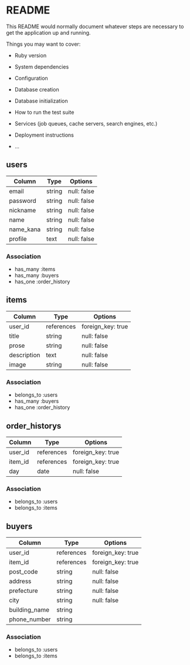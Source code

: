 # README

This README would normally document whatever steps are necessary to get the
application up and running.

Things you may want to cover:

* Ruby version

* System dependencies

* Configuration

* Database creation

* Database initialization

* How to run the test suite

* Services (job queues, cache servers, search engines, etc.)

* Deployment instructions

* ...

## users

| Column             | Type                | Options                 |
|--------------------|---------------------|-------------------------|
| email              | string              | null: false             |
| password           | string              | null: false             |
| nickname           | string              | null: false             |
| name               | string              | null: false             |
| name_kana          | string              | null: false             |
| profile            | text                | null: false             |

### Association

* has_many :items
* has_many :buyers
* has_one  :order_history


## items

| Column             | Type                | Options                 |
|--------------------|---------------------|-------------------------|
| user_id            | references          | foreign_key: true       |
| title              | string              | null: false             |
| prose              | string              | null: false             |
| description        | text                | null: false             |
| image              | string              | null: false             |

### Association

* belongs_to :users
* has_many   :buyers
* has_one    :order_history


## order_historys

| Column             | Type                | Options                 |
|--------------------|---------------------|-------------------------|
| user_id            | references          | foreign_key: true       |
| item_id            | references          | foreign_key: true       |
| day                | date                | null: false             |

### Association

* belongs_to :users
* belongs_to :items


## buyers

| Column             | Type                | Options                 |
|--------------------|---------------------|-------------------------|
| user_id            | references          | foreign_key: true       |
| item_id            | references          | foreign_key: true       |
| post_code          | string              | null: false             |
| address            | string              | null: false             |
| prefecture         | string              | null: false             |
| city               | string              | null: false             |
| building_name      | string              |                         |
| phone_number       | string              |                         |


### Association

* belongs_to :users
* belongs_to :items